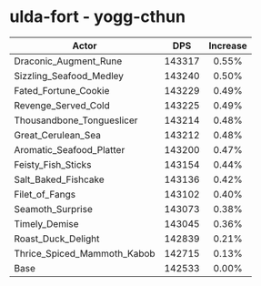 # ulda-fort - yogg-cthun
| Actor | DPS | Increase |
|---|:---:|:---:|
|Draconic_Augment_Rune|143317|0.55%|
|Sizzling_Seafood_Medley|143240|0.50%|
|Fated_Fortune_Cookie|143229|0.49%|
|Revenge_Served_Cold|143225|0.49%|
|Thousandbone_Tongueslicer|143214|0.48%|
|Great_Cerulean_Sea|143212|0.48%|
|Aromatic_Seafood_Platter|143200|0.47%|
|Feisty_Fish_Sticks|143154|0.44%|
|Salt_Baked_Fishcake|143136|0.42%|
|Filet_of_Fangs|143102|0.40%|
|Seamoth_Surprise|143073|0.38%|
|Timely_Demise|143045|0.36%|
|Roast_Duck_Delight|142839|0.21%|
|Thrice_Spiced_Mammoth_Kabob|142715|0.13%|
|Base|142533|0.00%|
